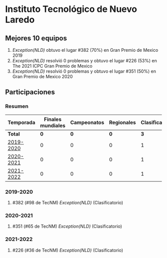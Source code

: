 # Instituto Tecnológico de Nuevo Laredo

## Mejores 10 equipos

1. _Exception(NLD)_ obtuvo el lugar #382 (70%) en Gran Premio de Mexico 2019
1. _Exception(NLD)_ resolvió 0 problemas y obtuvo el lugar #226 (53%) en The 2021 ICPC Gran Premio de Mexico
1. _Exception(NLD)_ resolvió 0 problemas y obtuvo el lugar #351 (50%) en Gran Premio de Mexico 2020

## Participaciones

### Resumen

| Temporada | Finales mundiales | Campeonatos | Regionales | Clasificatorios | Equipos |
| --- | --- | --- | --- | --- | --- |
| **Total** | **0** | **0** | **0** | **3** | **3** |
| [2019-2020](#2019-2020) | 0 | 0 | 0 | 1 | 1 |
| [2020-2021](#2020-2021) | 0 | 0 | 0 | 1 | 1 |
| [2021-2022](#2021-2022) | 0 | 0 | 0 | 1 | 1 |

### 2019-2020

1. #382 (#98 de TecNM) _Exception(NLD)_ (Clasificatorio)

### 2020-2021

1. #351 (#65 de TecNM) _Exception(NLD)_ (Clasificatorio)

### 2021-2022

1. #226 (#36 de TecNM) _Exception(NLD)_ (Clasificatorio)



